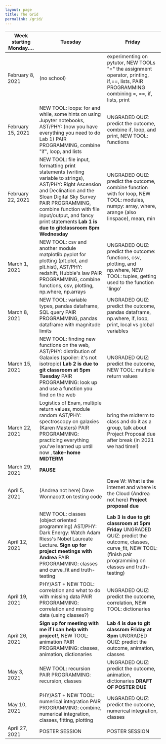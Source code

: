 ```yaml
---
layout: page
title: The Grid 
permalink: /grid/
---
```


| Week starting Monday…. | Tuesday                                                                                                                                                                                                   | Friday                                                                                                                                                                                                        |
|------------------------|-------------------------------------------------------------------------------------------------------------------------------------------------------------------------------------------------------------------|---------------------------------------------------------------------------------------------------------------------------------------------------------------------------------------------------------------|
| February 8, 2021       | (no school)                                                                                                                                                   | experimenting on pytutor, NEW TOOLs  "=" the assignment operator, printing, if,==, lists, PAIR PROGRAMMING combining =, ==, if, lists, print                                                                                                                                          | 
| February 15, 2021       | NEW TOOL: loops: for and while, some hints on using Jupyter notebooks, AST/PHY:  (now you have everything you need to do Lab 1)                               PAIR PROGRAMMING, combine "if", loop, and lists                                                                                    | UNGRADED QUIZ: predict the outcome, combine if, loop, and print, NEW TOOL: functions                                                                                                                          |
| February 22, 2021       | NEW TOOL: file input, formatting print statements (writing variable to strings), AST/PHY: Right Ascension and Declination and the Sloan Digital Sky Survey    PAIR PROGRAMMING, combine function with file input/output, and fancy print statements **Lab 1 is due to gitclassroom 8pm Wednesday** | UNGRADED QUIZ: predict the outcome, combine function with for loop, NEW TOOL: modules, numpy: array, where, arange (also linspace), mean, min |
| March 1, 2021      | NEW TOOL: csv and another module matplotlib.pyplot for plotting (plt.plot, and plt.hist), AST/PHY: redshift, Hubble's law                                     PAIR PROGRAMMING, combine functions, csv, plotting, np.where, np.arrays                                                            | UNGRADED QUIZ: predict the outcome: functions, csv, plotting, and np.where, NEW TOOL: tuples, getting used to the function 'lingo'                                                                   |
| March 8, 2021      | NEW TOOL: variable types, pandas dataframe, SQL query                                                                  PAIR PROGRAMMING, pandas dataframe with magnitude limits                                                       | UNGRADED QUIZ: predict the outcome, pandas dataframe, np.where, if, loop, print, local vs global variables                                                                                                 |
| March 15, 2021      | NEW TOOL: finding new functions on the web, AST/PHY: distribution of Galaxies (spoiler: it's not isotropic) **Lab 2 is due to git classroom at 5pm Tuesday**      PAIR PROGRAMMING: look up and use a function you find on the web          | UNGRADED QUIZ: predict the outcome, NEW TOOL: multiple return values  |
| March 22, 2021          | Logistics of Exam, multiple return values, module random AST/PHY: spectroscopy on galaxies (Karen Masters)  PAIR PROGRAMMING: practicing everything you've learned up until now , **take-home MIDTERM**                                            | bring the midterm to class and do it as a group, talk about Project Proposal due after break (in 2021 we had time!)                                                                                                                                                               |
| March 29, 2021          | **PAUSE**                                                                                                                                                  |                                                                                                                        |                                                                                                                                                                                                   |
| April 5, 2021         | (Andrea not here)  Dave Wonnacott on testing code                                                                                                          | Dave W: What is the internet and where is the Cloud (Andrea not here) **Project proposal due**                                                          | NEW TOOL: fitting (polyfit), AST/PHY: Hubble's Law revisited                                                                                                                                                  |
| April 12, 2021         | NEW TOOL: classes (object oriented programming) AST/PHY:  Dark Energy: Watch Adam Riess's Nobel Laureate Lecture. **Sign up for project meetings with Andrea**  PAIR PROGRAMMING: classes and curve_fit and truth-testing       | **Lab 3 is due to git classroom at 5pm Friday** UNGRADED QUIZ: predict the outcome, classes, curve_fit, NEW TOOL: (finish pair programming on classes and truth-testing)                                                                                     |
| April 19, 2021          | PHY/AST + NEW TOOL: correlation and what to do with missing data         PAIR PROGRAMMING: correlation and missing data (using classes?)         | UNGRADED QUIZ: predict the outcome, correlation, NEW TOOL: dictionaries       |
| April 26, 2021         | **Sign up for meeting with me if I can help with project!**, NEW TOOL: animation   PAIR PROGRAMMING: classes, animation, dictionaries       | **Lab 4 is due to git classrom Friday at 8pm** UNGRADED QUIZ: predict the outcome, animation, classes                                                                                                                                 |
| May 3, 2021         | NEW TOOL: recursion  PAIR PROGRAMMING:  recursion, classes   | UNGRADED QUIZ: predict the outcome, animation, dictionaries **DRAFT OF POSTER DUE**                                                                                                                                            |
| May 10, 2021         | PHY/AST + NEW TOOL: numerical integration                                                                                                                     PAIR PROGRAMMING: combine, numerical integration, classes, fitting, plotting                                                       | UNGRADED QUIZ: predict the outcome, numerical integration, classes                                                                                                                                            |
| April 27, 2021         | POSTER SESSION                                                                                                                                                | POSTER SESSION                                                                                                                                                                                                                                                                                                              |

